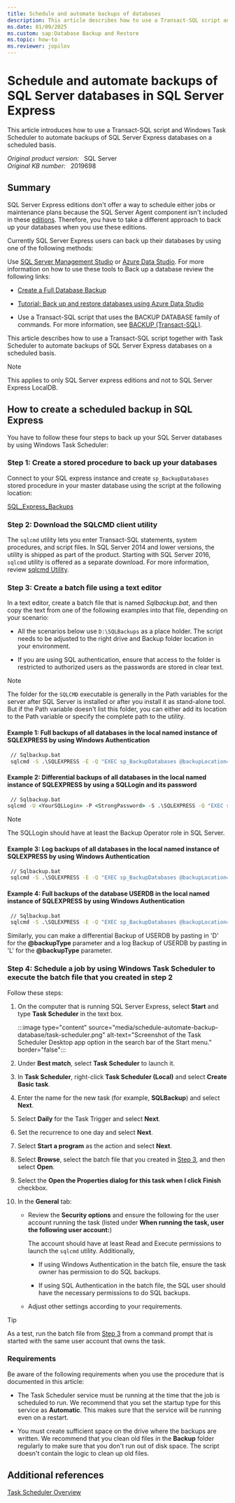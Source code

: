 ```yaml
---
title: Schedule and automate backups of databases
description: This article describes how to use a Transact-SQL script and Windows Task Scheduler to automate backups of SQL Server Express databases on a scheduled basis.
ms.date: 01/09/2025
ms.custom: sap:Database Backup and Restore
ms.topic: how-to
ms.reviewer: jopilov
---
```

# Schedule and automate backups of SQL Server databases in SQL Server Express

This article introduces how to use a Transact-SQL script and Windows Task Scheduler to automate backups of SQL Server Express databases on a scheduled basis.

_Original product version:_ &nbsp; SQL Server  
_Original KB number:_ &nbsp; 2019698

## Summary

SQL Server Express editions don't offer a way to schedule either jobs or maintenance plans because the SQL Server Agent component isn't included in these [editions](/sql/sql-server/editions-and-components-of-sql-server-version-15). Therefore, you have to take a different approach to back up your databases when you use these editions.

Currently SQL Server Express users can back up their databases by using one of the following methods:

Use [SQL Server Management Studio](/sql/ssms/download-sql-server-management-studio-ssms) or [Azure Data Studio](/sql/azure-data-studio/download-azure-data-studio). For more information on how to use these tools to Back up a database review the following links:

- [Create a Full Database Backup](/sql/relational-databases/backup-restore/create-a-full-database-backup-sql-server)

- [Tutorial: Back up and restore databases using Azure Data Studio](/sql/azure-data-studio/tutorial-backup-restore-sql-server)

- Use a Transact-SQL script that uses the BACKUP DATABASE family of commands. For more information, see [BACKUP (Transact-SQL)](/sql/t-sql/statements/backup-transact-sql).

This article describes how to use a Transact-SQL script together with Task Scheduler to automate backups of SQL Server Express databases on a scheduled basis.

> [!NOTE]
> This applies to only SQL Server express editions and not to SQL Server Express LocalDB.

## How to create a scheduled backup in SQL Express

You have to follow these four steps to back up your SQL Server databases by using Windows Task Scheduler:

### Step 1: Create a stored procedure to back up your databases

Connect to your SQL express instance and create `sp_BackupDatabases` stored procedure in your master database using the script at the following location:

[SQL_Express_Backups](https://raw.githubusercontent.com/microsoft/mssql-support/master/sample-scripts/backup_restore/SQL_Express_Backups.sql)

### Step 2: Download the SQLCMD client utility

The `sqlcmd` utility lets you enter Transact-SQL statements, system procedures, and script files. In SQL Server 2014 and lower versions, the utility is shipped as part of the product. Starting with SQL Server 2016, `sqlcmd` utility is offered as a separate download. For more information, review [sqlcmd Utility](/sql/tools/sqlcmd-utility).

### Step 3: Create a batch file using a text editor

In a text editor, create a batch file that is named *Sqlbackup.bat*, and then copy the text from one of the following examples into that file, depending on your scenario:

- All the scenarios below use `D:\SQLBackups` as a place holder. The script needs to be adjusted to the right drive and Backup folder location in your environment.

- If you are using SQL authentication, ensure that access to the folder is restricted to authorized users as the passwords are stored in clear text.  

> [!NOTE]
> The folder for the `SQLCMD` executable is generally in the Path variables for the server after SQL Server is installed or after you install it as stand-alone tool. But if the Path variable doesn't list this folder, you can either add its location to the Path variable or specify the complete path to the utility.

#### Example 1: Full backups of all databases in the local named instance of SQLEXPRESS by using Windows Authentication

```cmd
 // Sqlbackup.bat
 sqlcmd -S .\SQLEXPRESS -E -Q "EXEC sp_BackupDatabases @backupLocation='D:\SQLBackups\', @backupType='F'"
```

#### Example 2: Differential backups of all databases in the local named instance of SQLEXPRESS by using a SQLLogin and its password

```cmd
 // Sqlbackup.bat
sqlcmd -U <YourSQLLogin> -P <StrongPassword> -S .\SQLEXPRESS -Q "EXEC sp_BackupDatabases @backupLocation ='D:\SQLBackups', @BackupType='D'"
```

> [!NOTE]
> The SQLLogin should have at least the Backup Operator role in SQL Server.

#### Example 3: Log backups of all databases in the local named instance of SQLEXPRESS by using Windows Authentication

```cmd
 // Sqlbackup.bat
 sqlcmd -S .\SQLEXPRESS -E -Q "EXEC sp_BackupDatabases @backupLocation='D:\SQLBackups\',@backupType='L'"
```

#### Example 4: Full backups of the database USERDB in the local named instance of SQLEXPRESS by using Windows Authentication

```cmd
 // Sqlbackup.bat
 sqlcmd -S .\SQLEXPRESS -E -Q "EXEC sp_BackupDatabases @backupLocation='D:\SQLBackups\', @databaseName='USERDB', @backupType='F'"
```

Similarly, you can make a differential Backup of USERDB by pasting in 'D' for the **@backupType** parameter and a log Backup of USERDB by pasting in 'L' for the **@backupType** parameter.

### Step 4: Schedule a job by using Windows Task Scheduler to execute the batch file that you created in step 2

Follow these steps:

1. On the computer that is running SQL Server Express, select **Start** and type **Task Scheduler** in the text box.

   :::image type="content" source="media/schedule-automate-backup-database/task-scheduler.png" alt-text="Screenshot of the Task Scheduler Desktop app option in the search bar of the Start menu." border="false":::

1. Under **Best match**, select **Task Scheduler** to launch it.
1. In **Task Scheduler**, right-click **Task Scheduler (Local)** and select **Create Basic task**.
1. Enter the name for the new task (for example, **SQLBackup**) and select **Next**. 
1. Select **Daily** for the Task Trigger and select **Next**. 
1. Set the recurrence to one day and select **Next**. 
1. Select **Start a program** as the action and select **Next**. 
1. Select **Browse**, select the batch file that you created in [Step 3](#step-3-create-a-batch-file-using-a-text-editor), and then select **Open**.  
1. Select the **Open the Properties dialog for this task when I click Finish** checkbox. 
1. In the **General** tab:

   - Review the **Security options** and ensure the following for the user account running the task (listed under **When running the task, user the following user account:**)

     The account should have at least Read and Execute permissions to launch the `sqlcmd` utility. Additionally,

     - If using Windows Authentication in the batch file, ensure the task owner has permission to do SQL backups.

     - If using SQL Authentication in the batch file, the SQL user should have the necessary permissions to do SQL backups.

   - Adjust other settings according to your requirements.

> [!TIP]
> As a test, run the batch file from [Step 3](#step-3-create-a-batch-file-using-a-text-editor) from a command prompt that is started with the same user account that owns the task.

### Requirements

Be aware of the following requirements when you use the procedure that is documented in this article:

- The Task Scheduler service must be running at the time that the job is scheduled to run. We recommend that you set the startup type for this service as **Automatic**. This makes sure that the service will be running even on a restart.

- You must create sufficient space on the drive where the backups are written. We recommend that you clean old files in the **Backup** folder regularly to make sure that you don't run out of disk space. The script doesn't contain the logic to clean up old files.

## Additional references

[Task Scheduler Overview](/previous-versions/windows/it-pro/windows-server-2008-R2-and-2008/cc721871(v=ws.11))
